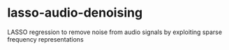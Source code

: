# lasso-audio-denoising
LASSO regression to remove noise from audio signals by exploiting sparse frequency representations
